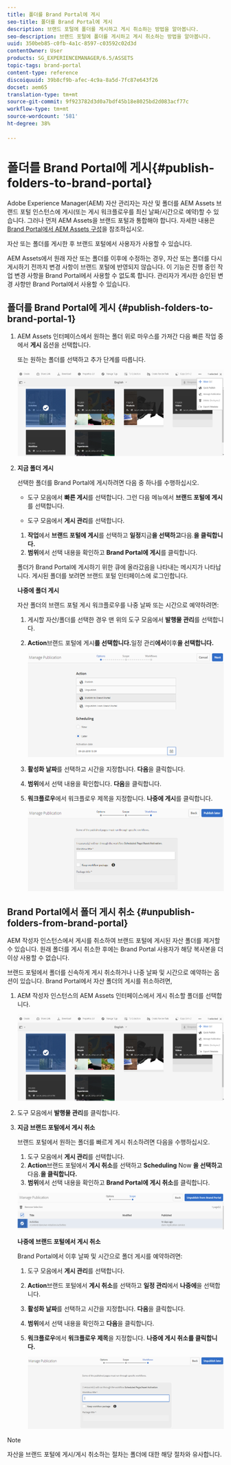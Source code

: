 ```yaml
---
title: 폴더를 Brand Portal에 게시
seo-title: 폴더를 Brand Portal에 게시
description: 브랜드 포털에 폴더를 게시하고 게시 취소하는 방법을 알아봅니다.
seo-description: 브랜드 포털에 폴더를 게시하고 게시 취소하는 방법을 알아봅니다.
uuid: 350beb85-c0fb-4a1c-8597-c03592c02d3d
contentOwner: User
products: SG_EXPERIENCEMANAGER/6.5/ASSETS
topic-tags: brand-portal
content-type: reference
discoiquuid: 39b8cf9b-afec-4c9a-8a5d-7fc87e643f26
docset: aem65
translation-type: tm+mt
source-git-commit: 9f923782d3d0a7bdf45b18e8025bd2d083acf77c
workflow-type: tm+mt
source-wordcount: '581'
ht-degree: 38%

---
```



# 폴더를 Brand Portal에 게시{#publish-folders-to-brand-portal}

Adobe Experience Manager(AEM) 자산 관리자는 자산 및 폴더를 AEM Assets 브랜드 포털 인스턴스에 게시(또는 게시 워크플로우를 최신 날짜/시간으로 예약)할 수 있습니다. 그러나 먼저 AEM Assets을 브랜드 포털과 통합해야 합니다. 자세한 내용은 [Brand Portal에서 AEM Assets 구성](/help/assets/configure-aem-assets-with-brand-portal.md)을 참조하십시오.

자산 또는 폴더를 게시한 후 브랜드 포털에서 사용자가 사용할 수 있습니다.

AEM Assets에서 원래 자산 또는 폴더를 이후에 수정하는 경우, 자산 또는 폴더를 다시 게시하기 전까지 변경 사항이 브랜드 포털에 반영되지 않습니다. 이 기능은 진행 중인 작업 변경 사항을 Brand Portal에서 사용할 수 없도록 합니다. 관리자가 게시한 승인된 변경 사항만 Brand Portal에서 사용할 수 있습니다.

## 폴더를 Brand Portal에 게시 {#publish-folders-to-brand-portal-1}

1. AEM Assets 인터페이스에서 원하는 폴더 위로 마우스를 가져간 다음 빠른 작업 중에서 **게시** 옵션을 선택합니다.

   또는 원하는 폴더를 선택하고 추가 단계를 따릅니다.

   ![publish2bp](assets/publish2bp.png)

1. **지금 폴더 게시**

   선택한 폴더를 Brand Portal에 게시하려면 다음 중 하나를 수행하십시오.

   * 도구 모음에서 **빠른 게시**&#x200B;를 선택합니다. 그런 다음 메뉴에서 **브랜드 포털에 게시**&#x200B;를 선택합니다.

   * 도구 모음에서 **게시 관리**&#x200B;를 선택합니다.
   1. **작업**&#x200B;에서 **브랜드 포털에 게시**&#x200B;를 선택하고 **일정**&#x200B;지금&#x200B;**을 선택하고**&#x200B;다음.**을 클릭합니다.**
   1. **범위**&#x200B;에서 선택 내용을 확인하고 **Brand Portal에 게시**&#x200B;를 클릭합니다.

   폴더가 Brand Portal에 게시하기 위한 큐에 올라갔음을 나타내는 메시지가 나타납니다. 게시된 폴더를 보려면 브랜드 포털 인터페이스에 로그인합니다.

   **나중에 폴더 게시**

   자산 폴더의 브랜드 포털 게시 워크플로우를 나중 날짜 또는 시간으로 예약하려면:

   1. 게시할 자산/폴더를 선택한 경우 맨 위의 도구 모음에서 **발행물 관리**&#x200B;를 선택합니다.
   1. **Action**&#x200B;브랜드 포털에 게시&#x200B;**를 선택합니다.**&#x200B;일정 관리&#x200B;**에서**&#x200B;이후&#x200B;**을 선택합니다.**

      ![publishlaterbp](assets/publishlaterbp.png)

   1. **활성화 날짜**&#x200B;를 선택하고 시간을 지정합니다. **다음**&#x200B;을 클릭합니다.
   1. **범위**&#x200B;에서 선택 내용을 확인합니다. **다음**&#x200B;을 클릭합니다.
   1. **워크플로우**&#x200B;에서 워크플로우 제목을 지정합니다. **나중에 게시**&#x200B;를 클릭합니다.

      ![manageschedulepub](assets/manageschedulepub.png)



## Brand Portal에서 폴더 게시 취소 {#unpublish-folders-from-brand-portal}

AEM 작성자 인스턴스에서 게시를 취소하여 브랜드 포털에 게시된 자산 폴더를 제거할 수 있습니다. 원래 폴더를 게시 취소한 후에는 Brand Portal 사용자가 해당 복사본을 더 이상 사용할 수 없습니다.

브랜드 포털에서 폴더를 신속하게 게시 취소하거나 나중 날짜 및 시간으로 예약하는 옵션이 있습니다. Brand Portal에서 자산 폴더의 게시를 취소하려면,

1. AEM 작성자 인스턴스의 AEM Assets 인터페이스에서 게시 취소할 폴더를 선택합니다.

   ![publish2bp-1](assets/publish2bp.png)

1. 도구 모음에서 **발행물 관리**&#x200B;를 클릭합니다.

1. **지금 브랜드 포털에서 게시 취소**

   브랜드 포털에서 원하는 폴더를 빠르게 게시 취소하려면 다음을 수행하십시오.

   1. 도구 모음에서 **게시 관리**&#x200B;를 선택합니다.
   1. **Action**&#x200B;브랜드 포털에서 **게시 취소**&#x200B;를 선택하고 **Scheduling** Now **을 선택하고**&#x200B;다음.**을 클릭합니다.**
   1. **범위**&#x200B;에서 선택 내용을 확인하고 **Brand Portal에 게시 취소**&#x200B;를 클릭합니다.

   ![confirm-unpublish](assets/confirm-unpublish.png)

   **나중에 브랜드 포털에서 게시 취소**

   Brand Portal에서 이후 날짜 및 시간으로 폴더 게시를 예약하려면:

   1. 도구 모음에서 **게시 관리**&#x200B;를 선택합니다.
   1. **Action**&#x200B;브랜드 포털에서 **게시 취소**&#x200B;를 선택하고 **일정 관리**&#x200B;에서 **나중에**&#x200B;을 선택합니다.
   1. **활성화 날짜**&#x200B;를 선택하고 시간을 지정합니다. **다음**&#x200B;을 클릭합니다.
   1. **범위**&#x200B;에서 선택 내용을 확인하고 **다음**&#x200B;을 클릭합니다.
   1. **워크플로우**&#x200B;에서 **워크플로우 제목**&#x200B;을 지정합니다. **나중에 게시 취소를 클릭합니다.**

      ![unpublishworkflows](assets/unpublishworkflows.png)


>[!NOTE]
>
>자산을 브랜드 포털에 게시/게시 취소하는 절차는 폴더에 대한 해당 절차와 유사합니다.

